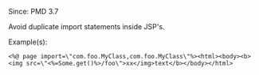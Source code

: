 Since: PMD 3.7

Avoid duplicate import statements inside JSP's.

Example(s):
```
<%@ page import=\"com.foo.MyClass,com.foo.MyClass\"%><html><body><b><img src=\"<%=Some.get()%>/foo\">xx</img>text</b></body></html>
```
